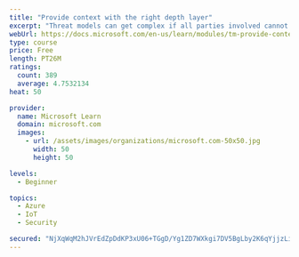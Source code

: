 ```yaml
---
title: "Provide context with the right depth layer"
excerpt: "Threat models can get complex if all parties involved cannot agree on a data-flow diagram depth layer that provides enough context to satisfy requirements"
webUrl: https://docs.microsoft.com/en-us/learn/modules/tm-provide-context-with-the-right-depth-layer/
type: course
price: Free
length: PT26M
ratings:
  count: 389
  average: 4.7532134
heat: 50

provider:
  name: Microsoft Learn
  domain: microsoft.com
  images:
    - url: /assets/images/organizations/microsoft.com-50x50.jpg
      width: 50
      height: 50

levels:
  - Beginner

topics:
  - Azure
  - IoT
  - Security

secured: "NjXqWqM2hJVrEdZpDdKP3xU06+TGgD/Yg1ZD7WXkgi7DV5BgLby2K6qYjjzLi6+MqqvFVtyo7JeUpYAyXpKbSFAFsq9zyoI7FXy41xa8qtwkL2vndU3OOA3Chzcv+hkQuN5rBpPVn+wk0CVwqLGnoIYXEIorESPjdog1Xm6Yn3zwzwdmBSbKXBzbROPz7ecFmgvLE1YsNobKPUGocD1LhDhlpRJ1ppO0qw+8Bp5LrtnClef65ybdx0/phxxOzM7nUulrZMEx/KueGReC8jrBUyNNRQP7iwC2fmJh68zUuSkI9KI6IYuNthIkq76i/m9hdh7ZHgRO6Al8Y22xrhyZHUwvm6P88lx9A7iuHKNrzcDWFwtT9HmFOzzQrXDELHOsTRqvD+YHYLget/2F5rP89iQAxsKc6gUtdI/vI7zOlQU=;CrgWU+I+YKYdGR4PMTxCFw=="
---
```


